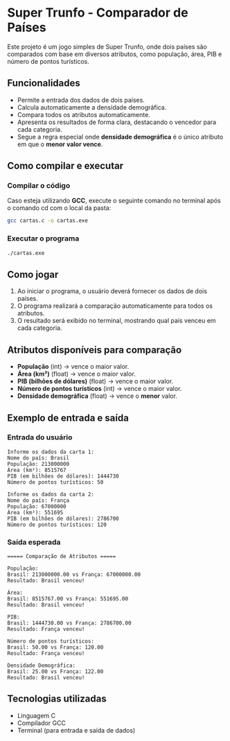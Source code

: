 # Super Trunfo - Comparador de Países

Este projeto é um jogo simples de Super Trunfo, onde dois países são comparados com base em diversos atributos, como população, área, PIB e número de pontos turísticos.

## Funcionalidades
- Permite a entrada dos dados de dois países.
- Calcula automaticamente a densidade demográfica.
- Compara todos os atributos automaticamente.
- Apresenta os resultados de forma clara, destacando o vencedor para cada categoria.
- Segue a regra especial onde **densidade demográfica** é o único atributo em que o **menor valor vence**.

## Como compilar e executar

### **Compilar o código**
Caso esteja utilizando **GCC**, execute o seguinte comando no terminal após o comando cd com o local da pasta:

```sh
gcc cartas.c -o cartas.exe
```

### **Executar o programa**
```sh
./cartas.exe
```

## Como jogar

1. Ao iniciar o programa, o usuário deverá fornecer os dados de dois países.
2. O programa realizará a comparação automaticamente para todos os atributos.
3. O resultado será exibido no terminal, mostrando qual país venceu em cada categoria.

## Atributos disponíveis para comparação
- **População** (int) → vence o maior valor.
- **Área (km²)** (float) → vence o maior valor.
- **PIB (bilhões de dólares)** (float) → vence o maior valor.
- **Número de pontos turísticos** (int) → vence o maior valor.
- **Densidade demográfica** (float) → vence o **menor** valor.

## Exemplo de entrada e saída

### **Entrada do usuário**
```
Informe os dados da carta 1:
Nome do país: Brasil
População: 213000000
Área (km²): 8515767
PIB (em bilhões de dólares): 1444730
Número de pontos turísticos: 50

Informe os dados da carta 2:
Nome do país: França
População: 67000000
Área (km²): 551695
PIB (em bilhões de dólares): 2786700
Número de pontos turísticos: 120
```

### **Saída esperada**
```
===== Comparação de Atributos =====

População:
Brasil: 213000000.00 vs França: 67000000.00
Resultado: Brasil venceu!

Área:
Brasil: 8515767.00 vs França: 551695.00
Resultado: Brasil venceu!

PIB:
Brasil: 1444730.00 vs França: 2786700.00
Resultado: França venceu!

Número de pontos turísticos:
Brasil: 50.00 vs França: 120.00
Resultado: França venceu!

Densidade Demográfica:
Brasil: 25.00 vs França: 122.00
Resultado: Brasil venceu!
```

## Tecnologias utilizadas
- Linguagem C
- Compilador GCC
- Terminal (para entrada e saída de dados)


